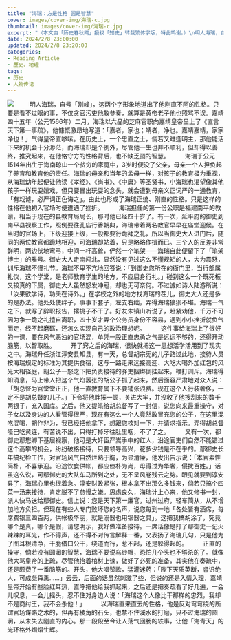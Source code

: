 ```yaml
---
title: "海瑞：方是性格 圆是智慧"
cover: images/cover-img/海瑞-c.jpg
thumbnail: images/cover-img/海瑞-c.jpg
excerpt: "（本文由「历史春秋网」授权「知史」转载繁体字版，特此鸣谢。）\n明人海瑞，自号「刚峰」，这两个字形象地道出了他刚直不阿的性格。在历史上，一个忠直之士，倘若又难逢明主，那他能活下来的机会十分渺茫，而海瑞却是个例外，尽管他一生也并不顺利，但却得以善终，推究起来，在他恪守方的性格背后，也不缺乏圆的智慧。" 
date: 2024/2/8 23:00:00
updated: 2024/2/8 23:20:00
categories:
- Reading Article
- 歷史、地理
tags: 
- 历史
- 人物传记
---
```

![](/images/posts/海瑞.jpg)
&emsp;&emsp; 明人海瑞，自号「刚峰」，这两个字形象地道出了他刚直不阿的性格。只要是看不过眼的事，不仅贪官污吏他敢参奏，就算是黄帝老子他也照骂不误。嘉靖四十五年（公元1566年）二月，海瑞以六品的芝麻官职向嘉靖皇帝呈上了《直言天下第一事疏》，他慷慨激昂地写道：「嘉者，家也；靖者，净也。嘉靖嘉靖，家家净也！」气得皇帝直哆嗦。在历史上，一个忠直之士，倘若又难逢明主，那他能活下来的机会十分渺茫，而海瑞却是个例外，尽管他一生也并不顺利，但却得以善终，推究起来，在他恪守方的性格背后，也不缺乏圆的智慧。
&emsp;&emsp; 海瑞于公元1514年出生于海南琼山一个贫穷的家庭中，3岁时便没了父亲，母亲一个人担负起了养育和教育他的责任。海瑞的母亲和当年的孟母一样，对孩子的教育极为重视，从海瑞幼年起便让他读《孝经》、《尚书》、《中庸》等圣贤书，小海瑞也渴望像其他孩子一样玩耍嬉戏，但只要冒出玩耍的念头，就会遭到母亲义正词严的一通教育，「有戏谑，必严词正色诲之」。由此也形成了海瑞正统、刚直的性格。只是这样的性格在他初入官场时便遭遇了挫折。
&emsp;&emsp; 海瑞担任的第一份公职是福建南平的教谕，相当于现在的县教育局局长，那时他已经四十岁了。有一次，延平府的御史到南平县视察工作，照例要往孔庙行香朝典，海瑞带着两名教官早早在庙堂迎候。在当时的官场上，下级迎接上级，一般都要行跪拜之礼，所以当御史大人进门后，随同的两位教官都跪地相迎，可海瑞却站着，只是略略作揖而已。三个人的反差非常鲜明，两边伏地弯弓，中间一杆高耸，俨然一个笔架——海瑞自此便留下了「笔架博士」的雅号。御史大人走南闯北，显然没有见过这么不懂规矩的人，大为震怒，训斥海瑞不懂礼节。海瑞不卑不亢地回答说：「到御史您所在的衙门里，当行部属礼仪，这个学堂，是老师教育学生的地方，不应屈身行礼。」碰到这么一个既死板又较真的下属，御史大人虽然怒发冲冠，却也无可奈何。不过诚如诗人陆游所说：「汝果欲学诗，功夫在诗外。」在学校之外的地方找海瑞的茬儿，御史大人还是多的是办法。他处处使绊子，事事下套子，左支右绌，弄得海瑞狼狈不堪。海瑞一气之下，就写了辞职报告，撂挑子不干了。好友朱镇山听说了，赶紧劝他，千万不可因为争一跪之礼擅自离职，四十岁才弄个公务员身份不容易，遇到小小挫折就负气而走，经不起磨砺，还怎么实现自己的政治理想呢。
&emsp;&emsp; 这件事给海瑞上了很好的一课，要在风气恶浊的官场混，单凭一股正直忠勇之气是远远不够的，还得开动脑筋，以智取胜。
&emsp;&emsp; 开了窍之后的海瑞，很快就把这一思想活学活用到了现实之中。海瑞升任浙江淳安县知县，有一天，总督胡宗宪的儿子路过此地，接待人员按海瑞规定的标准为其提供食宿，这与一路走来远接高迎、大吃大喝外加红包的风光大相径庭，胡公子一怒之下把负责接待的驿吏捆绑倒挂起来，鞭打训斥。海瑞得知消息，马上带人把这个气焰嚣张的胡公子抓了起来，然后面容严肃地对众人说：「胡总督为官堂堂正正，他一直教育属下不要铺张浪费。现在这个人行装奢侈，一定不是胡总督的儿子。」下令将他胖揍一顿，关进大牢，并没收了他搜刮来的数千两银子，充入国库。之后，他又提笔给胡总督写了一封信，说您向来最重操守，对子女以及身边的人看管得很严，现在有这么一个人竟然敢冒充您的公子，在这里混吃混喝，胡作非为，我已经把他拿下，想跟您核对一下，并请求指示。弄得胡总督哑巴吃黄连，有苦说不出，只得打掉牙往肚里咽，不了了之。
&emsp;&emsp; 又有一次，都御史鄢懋卿下基层视察，他可是大奸臣严嵩手中的红人，沿途官吏们自然不能错过这个高攀的机会，纷纷破格接待，只要领导高兴，花多少钱是不在乎的。鄢御史长年搞纪检工作，对官场风气自然烂熟于胸，为显清廉，他发出告示说：「本官素性简朴，不喜承迎。沿途饮食供帐，都应俭朴为尚，毋得过为华奢，侵扰百姓。」话虽这么说，可鄢御史的大队车马所到之处，无不呈风卷残云之势。眼见就要到淳安县了，海瑞心里也很着急。淳安财政紧张，根本拿不出那么多钱来，倘若只搞个四菜一汤来接待，肯定脱不了怠慢之嫌。思虑良久，海瑞计上心来，他又修书一封，派人快马送给鄢御史。信上说：您是天下第一廉官，过州过府，轻车简从，从不增加地方负担。但现在有些人专门败坏您的名声，说您每到一地「各处皆有酒席，每席费银三四百两，供帐极华丽，就是溺器也用银器之具」。这把我搞胡涂了，究竟哪个是真，哪个是假，请您明示，我好做准备接待。一席话像是打了鄢御史一记火辣辣的耳光，作不得声，还不得不对传言解释一番，又表扬了海瑞几句，只是他为了图耳根清净，干脆借口公干，绕道而行，惹不起，还是躲得起的。
&emsp;&emsp; 正直的操守，倘若没有圆润的智慧，海瑞不要说乌纱帽，恐怕几个头也不够杀的了。就像他大骂皇帝的上疏，尽管他抬着棺材上谏，做好了必死的准备，其实他在奏疏中，还是颇费了一番脑筋的。开头，他大唱赞歌，猛灌迷药：「陛下天质英断，睿识绝人，可成尧舜禹……」云云，后面的话虽然刺激了些，但说的还是入情入理，嘉靖皇帝开始有些脸红耳热，直呼把他给我抓起来，之后还是把奏疏看了好几遍，一会儿叹息，一会儿摇头，忍不住对身边人说：「海瑞这个人像比干那样的忠烈，我却不是商纣王，我不会杀他！」
&emsp;&emsp; 以海瑞直来直去的性格，他是反对弯弯绕的所谓官场谋略之术的，但再有棱角的石头，也禁不住溪水的打磨，只不过海瑞的圆润，从未失去刚直的内心。那一段段至今让人荡气回肠的轶事，让他「海青天」的光环格外熠熠生辉。
